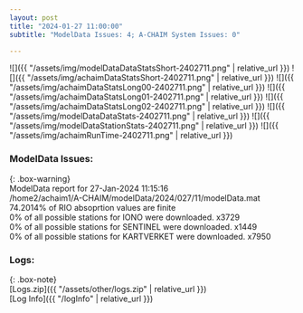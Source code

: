 ```yaml
---
layout: post
title: "2024-01-27 11:00:00"
subtitle: "ModelData Issues: 4; A-CHAIM System Issues: 0"

---
```


![]({{ "/assets/img/modelDataDataStatsShort-2402711.png" | relative_url }})
![]({{ "/assets/img/achaimDataStatsShort-2402711.png" | relative_url }})
![]({{ "/assets/img/achaimDataStatsLong00-2402711.png" | relative_url }})
![]({{ "/assets/img/achaimDataStatsLong01-2402711.png" | relative_url }})
![]({{ "/assets/img/achaimDataStatsLong02-2402711.png" | relative_url }})
![]({{ "/assets/img/modelDataDataStats-2402711.png" | relative_url }})
![]({{ "/assets/img/modelDataStationStats-2402711.png" | relative_url }})
![]({{ "/assets/img/achaimRunTime-2402711.png" | relative_url }})


### ModelData Issues:  
  
{: .box-warning}  
 ModelData report for 27-Jan-2024 11:15:16   
 /home2/achaim1/A-CHAIM/modelData/2024/027/11/modelData.mat   
 74.2014% of RIO absoprtion values are finite   
 0% of all possible stations for IONO were downloaded. x3729   
 0% of all possible stations for SENTINEL were downloaded. x1449   
 0% of all possible stations for KARTVERKET were downloaded. x7950   
  


### Logs:  
  
{: .box-note}  
[Logs.zip]({{ "/assets/other/logs.zip" | relative_url }})  
[Log Info]({{ "/logInfo" | relative_url }})  
